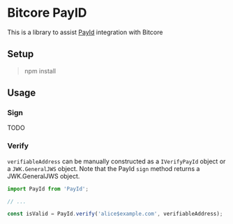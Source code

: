 # Bitcore PayID

This is a library to assist [PayId](https://payid.org/) integration with Bitcore

## Setup
> npm install

## Usage

### Sign
TODO

### Verify

`verifiableAddress` can be manually constructed as a `IVerifyPayId` object or a `JWK.GeneralJWS` object. Note that the PayId `sign` method returns a JWK.GeneralJWS object.

```javascript
import PayId from 'PayId';

// ...

const isValid = PayId.verify('alice$example.com', verifiableAddress);
```

